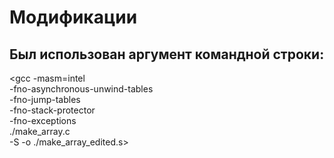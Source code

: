# Модификации
## Был использован аргумент командной строки:
<gcc -masm=intel \
    -fno-asynchronous-unwind-tables \
    -fno-jump-tables \
    -fno-stack-protector \
    -fno-exceptions \
    ./make_array.c \
    -S -o ./make_array_edited.s>
